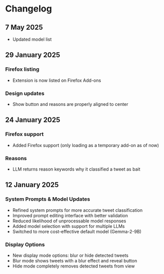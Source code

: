 # Changelog

## 7 May 2025
- Updated model list

## 29 January 2025

### Firefox listing
- Extension is now listed on Firefox Add-ons

### Design updates
- Show button and reasons are properly aligned to center

## 24 January 2025

### Firefox support
- Added Firefox support (only loading as a temporary add-on as of now)

### Reasons
- LLM returns reason keywords why it classified a tweet as bait

## 12 January 2025

### System Prompts & Model Updates
- Refined system prompts for more accurate tweet classification
- Improved prompt editing interface with better validation
- Reduced likelihood of unprocessable model responses
- Added model selection with support for multiple LLMs
- Switched to more cost-effective default model (Gemma-2-9B)

### Display Options
- New display mode options: blur or hide detected tweets
- Blur mode shows tweets with a blur effect and reveal button
- Hide mode completely removes detected tweets from view